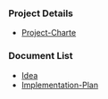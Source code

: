 ### Project Details

- [Project-Charte](Project-Charte.html)

### Document List

- [Idea](Idea.html)
- [Implementation-Plan](Implementation-Plan.html)

